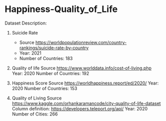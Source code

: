 # Happiness-Quality_of_Life
Dataset Description:

1. Suicide Rate
   - Source https://worldpopulationreview.com/country-rankings/suicide-rate-by-country
   - Year: 2021
   - Number of Countries: 183
  
2. Quality of life
   Source https://www.worlddata.info/cost-of-living.php
   Year: 2020
   Number of Countries: 192

3. Happiness Score
   Source https://worldhappiness.report/ed/2020/
   Year: 2020
   Number of Countries: 153
  
4. Quality of Living 
   Source https://www.kaggle.com/orhankaramancode/city-quality-of-life-dataset
   Column definition: https://developers.teleport.org/api/
   Year: 2020
   Number of Cities: 266
